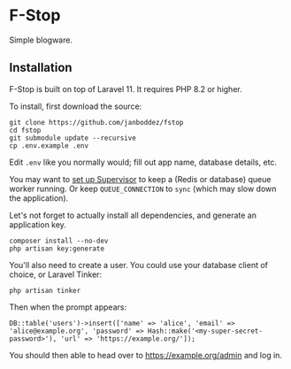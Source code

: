 # F-Stop
Simple blogware.

## Installation
F-Stop is built on top of Laravel 11. It requires PHP 8.2 or higher.

To install, first download the source:
```
git clone https://github.com/janboddez/fstop
cd fstop
git submodule update --recursive
cp .env.example .env
```

Edit `.env` like you normally would; fill out app name, database details, etc.

You may want to [set up Supervisor](https://laravel.com/docs/11.x/queues#supervisor-configuration) to keep a (Redis or database) queue worker running.
Or keep `QUEUE_CONNECTION` to `sync` (which may slow down the application).

Let's not forget to actually install all dependencies, and generate an application key.
```
composer install --no-dev
php artisan key:generate
```

You'll also need to create a user. You could use your database client of choice, or Laravel Tinker:
```
php artisan tinker
```

Then when the prompt appears:
```
DB::table('users')->insert(['name' => 'alice', 'email' => 'alice@example.org', 'password' => Hash::make('<my-super-secret-password>'), 'url' => 'https://example.org/']);
```

You should then able to head over to https://example.org/admin and log in.
